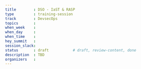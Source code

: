 ```yaml
---
title        : DSO - IaST & RASP
type         : training-session
track        : DevsecOps
topics       : 
when_week    : 
when_day     : 
when_time    : 
hey_summit   : 
session_slack:
status       : draft           # draft, review-content, done
description  : TBD
organizers   : 
---
```


